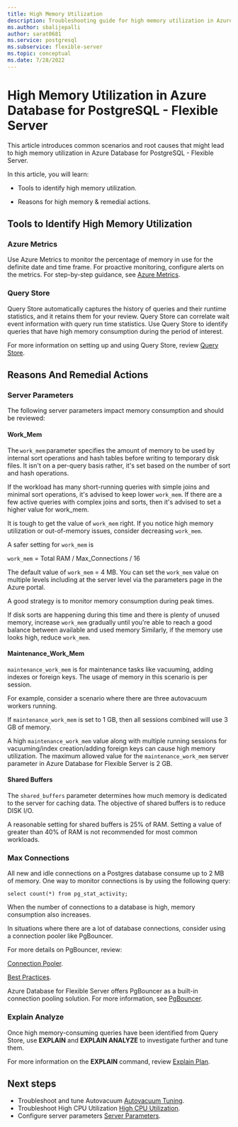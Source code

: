 ```yaml
---
title: High Memory Utilization
description: Troubleshooting guide for high memory utilization in Azure Database for PostgreSQL - Flexible Server
ms.author: sbalijepalli
author: sarat0681
ms.service: postgresql
ms.subservice: flexible-server
ms.topic: conceptual
ms.date: 7/28/2022
---
```


# High Memory Utilization in Azure Database for PostgreSQL - Flexible Server

This article introduces common scenarios and root causes that might lead to high memory utilization in Azure Database for PostgreSQL - Flexible Server. 

In this article, you will learn: 


-   Tools to identify high memory utilization.

-   Reasons for high memory & remedial actions.


## Tools to Identify High Memory Utilization 

### Azure Metrics
Use Azure Metrics to monitor the percentage of memory in use for the definite date and time frame. 
For proactive monitoring, configure alerts on the metrics. For step-by-step guidance, see [Azure Metrics](./howto-alert-on-metrics.md).


### Query Store

Query Store automatically captures the history of queries and their runtime statistics, and it retains them for your review. 
Query Store can correlate wait event information with query run time statistics. Use Query Store to identify queries that have high memory consumption during the period of interest. 


For more information on setting up and using Query Store, review [Query Store](./concepts-query-store.md).


## Reasons And Remedial Actions

### Server Parameters

The following server parameters impact memory consumption and should be reviewed:

#### Work_Mem  
The `work_mem` parameter specifies the amount of memory to be used by internal sort operations and hash tables before writing to temporary disk files. It isn't on a per-query basis rather, it's set based on the number of sort and hash operations. 


If the workload has many short-running queries with simple joins and minimal sort operations, it's
advised to keep lower `work_mem`. If there are a few active queries with complex joins and sorts, then it's advised 
to set a higher value for work_mem. 

It is tough to get the value of `work_mem` right.  If you notice high memory utilization or out-of-memory issues, consider decreasing `work_mem`. 

A safer setting for `work_mem` is 

`work_mem` = Total RAM / Max_Connections / 16 

The default value of `work_mem` = 4 MB. You can set the `work_mem` value on multiple levels including at the server level via the parameters page in the Azure portal. 

A good strategy is to monitor memory consumption during peak times. 

If disk sorts are happening during this time and there is plenty of unused memory, increase `work_mem` gradually until you're able to reach a good balance between available and used memory
Similarly, if the memory use looks high, reduce `work_mem`. 



#### Maintenance_Work_Mem 

`maintenance_work_mem` is for maintenance tasks like vacuuming, adding indexes or foreign keys. The usage of memory in this scenario is per session. 

For example, consider a scenario where there are three autovacuum workers running. 

If `maintenance_work_mem` is set to 1 GB, then all sessions combined will use 3 GB of memory.

A high `maintenance_work_mem` value along with multiple running sessions for vacuuming/index creation/adding foreign keys can cause high memory utilization. The maximum allowed value for the `maintenance_work_mem` server parameter in Azure Database for Flexible Server  is 2 GB.



#### Shared Buffers 

The `shared_buffers` parameter determines how much memory is dedicated to the server for caching data. The objective of shared buffers is to reduce DISK I/O.


A reasonable setting for shared buffers is 25% of RAM. Setting a value of greater than 40% of RAM is not recommended for most common workloads. 
                                                                                                         
### Max Connections 

All new and idle connections on a Postgres database consume up to 2 MB of memory. One way to monitor connections is by using the following query: 
```
select count(*) from pg_stat_activity;
```
When the number of connections to a database is high, memory consumption also increases.

In situations where there are a lot of database connections, consider using a connection pooler like PgBouncer.


For more details on PgBouncer, review:


[Connection Pooler](https://techcommunity.microsoft.com/t5/azure-database-for-postgresql/not-all-postgres-connection-pooling-is-equal/ba-p/825717).

[Best Practices](https://techcommunity.microsoft.com/t5/azure-database-for-postgresql/connection-handling-best-practice-with-postgresql/ba-p/790883).


Azure Database for Flexible Server offers PgBouncer as a built-in connection pooling solution. For more information, see [PgBouncer](./concepts-pgbouncer.md).


### Explain Analyze 

Once high memory-consuming queries have been identified from Query Store, use **EXPLAIN** and **EXPLAIN ANALYZE** to investigate further and tune them.


For more information on the **EXPLAIN** command, review [Explain Plan](https://www.postgresql.org/docs/current/sql-explain.html).

## Next steps

- Troubleshoot and tune Autovacuum [Autovacuum Tuning](./how-to-high-cpu-utilization.md).
- Troubleshoot High CPU Utilization [High CPU Utilization](./how-to-high-cpu-utilization.md).
- Configure server parameters [Server Parameters](./howto-configure-server-parameters-using-portal.md).